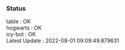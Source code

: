 ### Status


table : OK  
hogwarts : OK  
icy-bot : OK  
Latest Update : 2022-08-01 09:09:49.879631
